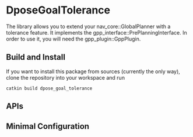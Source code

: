 # DposeGoalTolerance

The library allows you to extend your nav_core::GlobalPlanner with a tolerance feature.
It implements the gpp_interface::PrePlanningInterface.
In order to use it, you will need the gpp_plugin::GppPlugin.

## Build and Install

If you want to install this package from sources (currently the only way), 
clone the repository into your workspace and run
```
catkin build dpose_goal_tolerance
```

## APIs

## Minimal Configuration
